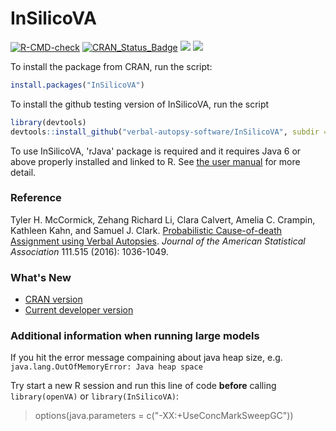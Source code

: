 # InSilicoVA
[![R-CMD-check](https://github.com/verbal-autopsy-software/InSilicoVA/workflows/R-CMD-check/badge.svg)](https://github.com/verbal-autopsy-software/InSilicoVA/actions) [![CRAN\_Status\_Badge](https://www.r-pkg.org/badges/version/InSilicoVA)](https://cran.r-project.org/package=InSilicoVA) [![](https://cranlogs.r-pkg.org/badges/InSilicoVA)](https://cran.r-project.org/package=InSilicoVA) [![](https://cranlogs.r-pkg.org/badges/grand-total/InSilicoVA?color=orange)](https://cran.r-project.org/package=InSilicoVA)

To install the package from CRAN, run the script: 
```r
install.packages("InSilicoVA")
```

To install the github testing version of InSilicoVA, run the script
```r
library(devtools)
devtools::install_github("verbal-autopsy-software/InSilicoVA", subdir = "InSilicoVA")
```

To use InSilicoVA, 'rJava' package is required and it requires Java 6 or above properly installed and linked to R. See <a href="Documents/Insilico-manual.pdf">the user manual</a> for more detail.

### Reference
Tyler H. McCormick, Zehang Richard Li, Clara Calvert, Amelia C. Crampin, Kathleen Kahn, and Samuel J. Clark. <a href="http://arxiv.org/abs/1411.3042">Probabilistic Cause-of-death Assignment using Verbal Autopsies</a>. _Journal of the American Statistical Association_ 111.515 (2016): 1036-1049.



### What's New
- [CRAN version](https://cran.r-project.org/web/packages/InSilicoVA/news/news.html) 
- [Current developer version](InSilicoVA/NEWS.md)
 

### Additional information when running large models
If you hit the error message compaining about java heap size, e.g. ``java.lang.OutOfMemoryError: Java heap space``

Try start a new R session and run this line of code **before** calling ``library(openVA)`` or ``library(InSilicoVA)``:

> options(java.parameters = c("-XX:+UseConcMarkSweepGC"))
